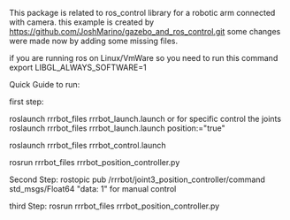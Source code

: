This package is related to ros_control library for a robotic arm connected with camera. this example is created by https://github.com/JoshMarino/gazebo_and_ros_control.git some changes were made now by adding some missing files.

if you are running ros on Linux/VmWare so you need to run this command export LIBGL_ALWAYS_SOFTWARE=1

Quick Guide to run:

first step:

roslaunch rrrbot_files rrrbot_launch.launch 
or for specific control the joints
roslaunch rrrbot_files rrrbot_launch.launch position:="true"

roslaunch rrrbot_files rrrbot_control.launch

rosrun rrrbot_files rrrbot_position_controller.py

Second Step: rostopic pub /rrrbot/joint3_position_controller/command std_msgs/Float64 "data: 1" for manual control

third Step: rosrun rrrbot_files rrrbot_position_controller.py

